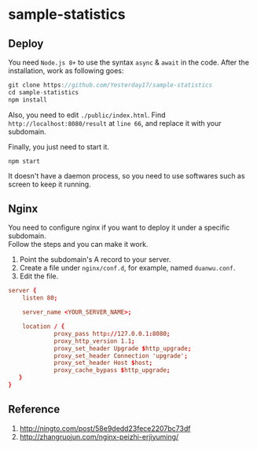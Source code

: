 # sample-statistics

## Deploy

You need `Node.js 8+` to use the syntax `async` & `await` in the code. After the installation, work as following goes:

```javascript
git clone https://github.com/Yesterday17/sample-statistics
cd sample-statistics
npm install
```

Also, you need to edit `./public/index.html`. Find `http://localhost:8080/result` at `line 66`, and replace it with your subdomain.

Finally, you just need to start it.

```
npm start
```

It doesn't have a daemon process, so you need to use softwares such as screen to keep it running.

## Nginx

You need to configure nginx if you want to deploy it under a specific subdomain.  
Follow the steps and you can make it work.

1.  Point the subdomain's A record to your server.
2.  Create a file under `nginx/conf.d`, for example, named `duanwu.conf`.
3.  Edit the file.

```conf
server {
    listen 80;

    server_name <YOUR_SERVER_NAME>;

    location / {
             proxy_pass http://127.0.0.1:8080;
             proxy_http_version 1.1;
             proxy_set_header Upgrade $http_upgrade;
             proxy_set_header Connection 'upgrade';
             proxy_set_header Host $host;
             proxy_cache_bypass $http_upgrade;
   }
}
```

## Reference

1.  http://ningto.com/post/58e9dedd23fece2207bc73df
2.  http://zhangruojun.com/nginx-peizhi-erjiyuming/
